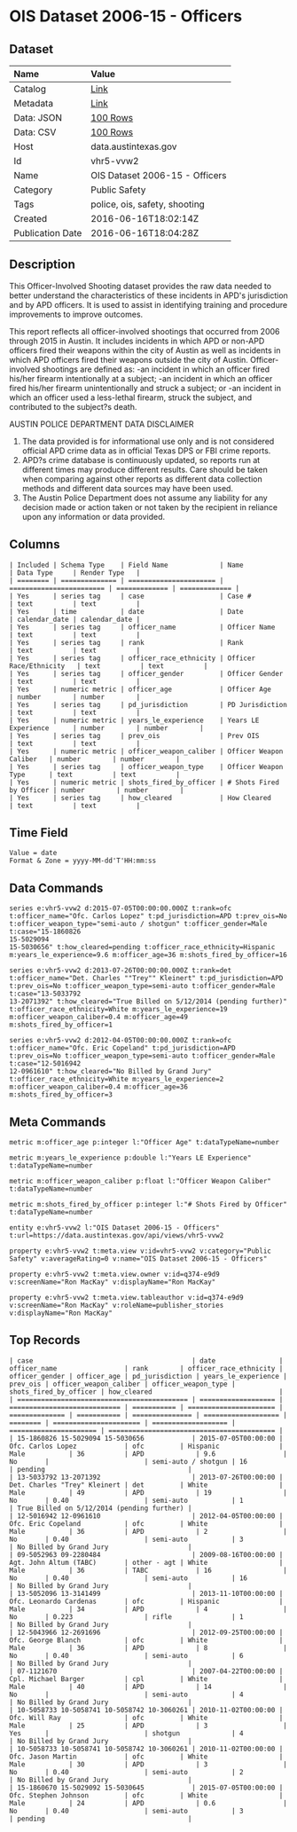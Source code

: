 # OIS Dataset 2006-15 - Officers

## Dataset

| Name | Value |
| :--- | :---- |
| Catalog | [Link](https://catalog.data.gov/dataset/ois-dataset-2006-15-officers-76edc) |
| Metadata | [Link](https://data.austintexas.gov/api/views/vhr5-vvw2) |
| Data: JSON | [100 Rows](https://data.austintexas.gov/api/views/vhr5-vvw2/rows.json?max_rows=100) |
| Data: CSV | [100 Rows](https://data.austintexas.gov/api/views/vhr5-vvw2/rows.csv?max_rows=100) |
| Host | data.austintexas.gov |
| Id | vhr5-vvw2 |
| Name | OIS Dataset 2006-15 - Officers |
| Category | Public Safety |
| Tags | police, ois, safety, shooting |
| Created | 2016-06-16T18:02:14Z |
| Publication Date | 2016-06-16T18:04:28Z |

## Description

This Officer-Involved Shooting dataset provides the raw data needed to better understand the characteristics of these incidents in APD's jurisdiction and by APD officers. It is used to assist in identifying training and procedure improvements to improve outcomes.

This report reflects all officer-involved shootings that occurred from 2006 through 2015 in Austin. It includes incidents in which APD or non-APD officers fired their weapons within the city of Austin as well as incidents in which APD officers fired their weapons outside the city of Austin.
Officer-involved shootings are defined as:
-an incident in which an officer fired his/her firearm intentionally at a subject;
-an incident in which an officer fired his/her firearm unintentionally and struck a subject; or
-an incident in which an officer used a less-lethal firearm, struck the subject, and contributed to the subject?s death.


AUSTIN POLICE DEPARTMENT DATA DISCLAIMER
1. The data provided is for informational use only and is not considered official APD crime data as in official Texas DPS or FBI crime reports.
2. APD?s crime database is continuously updated, so reports run at different times may produce different results.  Care should be taken when comparing against other reports as different data collection methods and different data sources may have been used.
3. The Austin Police Department does not assume any liability for any decision made or action taken or not taken by the recipient in reliance upon any information or data provided.

## Columns

```ls
| Included | Schema Type    | Field Name             | Name                     | Data Type     | Render Type   |
| ======== | ============== | ====================== | ======================== | ============= | ============= |
| Yes      | series tag     | case                   | Case #                   | text          | text          |
| Yes      | time           | date                   | Date                     | calendar_date | calendar_date |
| Yes      | series tag     | officer_name           | Officer Name             | text          | text          |
| Yes      | series tag     | rank                   | Rank                     | text          | text          |
| Yes      | series tag     | officer_race_ethnicity | Officer Race/Ethnicity   | text          | text          |
| Yes      | series tag     | officer_gender         | Officer Gender           | text          | text          |
| Yes      | numeric metric | officer_age            | Officer Age              | number        | number        |
| Yes      | series tag     | pd_jurisdiction        | PD Jurisdiction          | text          | text          |
| Yes      | numeric metric | years_le_experience    | Years LE Experience      | number        | number        |
| Yes      | series tag     | prev_ois               | Prev OIS                 | text          | text          |
| Yes      | numeric metric | officer_weapon_caliber | Officer Weapon Caliber   | number        | number        |
| Yes      | series tag     | officer_weapon_type    | Officer Weapon Type      | text          | text          |
| Yes      | numeric metric | shots_fired_by_officer | # Shots Fired by Officer | number        | number        |
| Yes      | series tag     | how_cleared            | How Cleared              | text          | text          |
```

## Time Field

```ls
Value = date
Format & Zone = yyyy-MM-dd'T'HH:mm:ss
```

## Data Commands

```ls
series e:vhr5-vvw2 d:2015-07-05T00:00:00.000Z t:rank=ofc t:officer_name="Ofc. Carlos Lopez" t:pd_jurisdiction=APD t:prev_ois=No t:officer_weapon_type="semi-auto / shotgun" t:officer_gender=Male t:case="15-1860826
15-5029094
15-5030656" t:how_cleared=pending t:officer_race_ethnicity=Hispanic m:years_le_experience=9.6 m:officer_age=36 m:shots_fired_by_officer=16

series e:vhr5-vvw2 d:2013-07-26T00:00:00.000Z t:rank=det t:officer_name="Det. Charles ""Trey"" Kleinert" t:pd_jurisdiction=APD t:prev_ois=No t:officer_weapon_type=semi-auto t:officer_gender=Male t:case="13-5033792
13-2071392" t:how_cleared="True Billed on 5/12/2014 (pending further)" t:officer_race_ethnicity=White m:years_le_experience=19 m:officer_weapon_caliber=0.4 m:officer_age=49 m:shots_fired_by_officer=1

series e:vhr5-vvw2 d:2012-04-05T00:00:00.000Z t:rank=ofc t:officer_name="Ofc. Eric Copeland" t:pd_jurisdiction=APD t:prev_ois=No t:officer_weapon_type=semi-auto t:officer_gender=Male t:case="12-5016942
12-0961610" t:how_cleared="No Billed by Grand Jury" t:officer_race_ethnicity=White m:years_le_experience=2 m:officer_weapon_caliber=0.4 m:officer_age=36 m:shots_fired_by_officer=3
```

## Meta Commands

```ls
metric m:officer_age p:integer l:"Officer Age" t:dataTypeName=number

metric m:years_le_experience p:double l:"Years LE Experience" t:dataTypeName=number

metric m:officer_weapon_caliber p:float l:"Officer Weapon Caliber" t:dataTypeName=number

metric m:shots_fired_by_officer p:integer l:"# Shots Fired by Officer" t:dataTypeName=number

entity e:vhr5-vvw2 l:"OIS Dataset 2006-15 - Officers" t:url=https://data.austintexas.gov/api/views/vhr5-vvw2

property e:vhr5-vvw2 t:meta.view v:id=vhr5-vvw2 v:category="Public Safety" v:averageRating=0 v:name="OIS Dataset 2006-15 - Officers"

property e:vhr5-vvw2 t:meta.view.owner v:id=q374-e9d9 v:screenName="Ron MacKay" v:displayName="Ron MacKay"

property e:vhr5-vvw2 t:meta.view.tableauthor v:id=q374-e9d9 v:screenName="Ron MacKay" v:roleName=publisher_stories v:displayName="Ron MacKay"
```

## Top Records

```ls
| case                                        | date                | officer_name                 | rank        | officer_race_ethnicity | officer_gender | officer_age | pd_jurisdiction | years_le_experience | prev_ois | officer_weapon_caliber | officer_weapon_type | shots_fired_by_officer | how_cleared                                | 
| =========================================== | =================== | ============================ | =========== | ====================== | ============== | =========== | =============== | =================== | ======== | ====================== | =================== | ====================== | ========================================== | 
| 15-1860826 15-5029094 15-5030656            | 2015-07-05T00:00:00 | Ofc. Carlos Lopez            | ofc         | Hispanic               | Male           | 36          | APD             | 9.6                 | No       |                        | semi-auto / shotgun | 16                     | pending                                    | 
| 13-5033792 13-2071392                       | 2013-07-26T00:00:00 | Det. Charles "Trey" Kleinert | det         | White                  | Male           | 49          | APD             | 19                  | No       | 0.40                   | semi-auto           | 1                      | True Billed on 5/12/2014 (pending further) | 
| 12-5016942 12-0961610                       | 2012-04-05T00:00:00 | Ofc. Eric Copeland           | ofc         | White                  | Male           | 36          | APD             | 2                   | No       | 0.40                   | semi-auto           | 3                      | No Billed by Grand Jury                    | 
| 09-5052963 09-2280484                       | 2009-08-16T00:00:00 | Agt. John Altum (TABC)       | other - agt | White                  | Male           | 36          | TABC            | 16                  | No       | 0.40                   | semi-auto           | 16                     | No Billed by Grand Jury                    | 
| 13-5052096 13-3141499                       | 2013-11-10T00:00:00 | Ofc. Leonardo Cardenas       | ofc         | Hispanic               | Male           | 34          | APD             | 4                   | No       | 0.223                  | rifle               | 1                      | No Billed by Grand Jury                    | 
| 12-5043966 12-2691696                       | 2012-09-25T00:00:00 | Ofc. George Blanch           | ofc         | White                  | Male           | 36          | APD             | 8                   | No       | 0.40                   | semi-auto           | 6                      | No Billed by Grand Jury                    | 
| 07-1121670                                  | 2007-04-22T00:00:00 | Cpl. Michael Barger          | cpl         | White                  | Male           | 40          | APD             | 14                  | No       |                        | semi-auto           | 4                      | No Billed by Grand Jury                    | 
| 10-5058733 10-5058741 10-5058742 10-3060261 | 2010-11-02T00:00:00 | Ofc. Will Ray                | ofc         | White                  | Male           | 25          | APD             | 3                   | Yes      |                        | shotgun             | 4                      | No Billed by Grand Jury                    | 
| 10-5058733 10-5058741 10-5058742 10-3060261 | 2010-11-02T00:00:00 | Ofc. Jason Martin            | ofc         | White                  | Male           | 30          | APD             | 3                   | No       | 0.40                   | semi-auto           | 2                      | No Billed by Grand Jury                    | 
| 15-1860670 15-5029092 15-5030645            | 2015-07-05T00:00:00 | Ofc. Stephen Johnson         | ofc         | White                  | Male           | 24          | APD             | 0.6                 | No       | 0.40                   | semi-auto           | 3                      | pending                                    | 
```